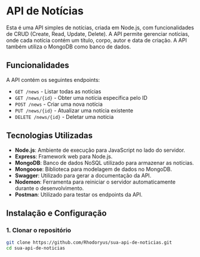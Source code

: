 # API de Notícias

Esta é uma API simples de notícias, criada em Node.js, com funcionalidades de CRUD (Create, Read, Update, Delete). A API permite gerenciar notícias, onde cada notícia contém um título, corpo, autor e data de criação. A API também utiliza o MongoDB como banco de dados.

## Funcionalidades

A API contém os seguintes endpoints:

- `GET /news` - Listar todas as notícias
- `GET /news/{id}` - Obter uma notícia específica pelo ID
- `POST /news` - Criar uma nova notícia
- `PUT /news/{id}` - Atualizar uma notícia existente
- `DELETE /news/{id}` - Deletar uma notícia

## Tecnologias Utilizadas

- **Node.js**: Ambiente de execução para JavaScript no lado do servidor.
- **Express**: Framework web para Node.js.
- **MongoDB**: Banco de dados NoSQL utilizado para armazenar as notícias.
- **Mongoose**: Biblioteca para modelagem de dados no MongoDB.
- **Swagger**: Utilizado para gerar a documentação da API.
- **Nodemon**: Ferramenta para reiniciar o servidor automaticamente durante o desenvolvimento.
- **Postman**: Utilizado para testar os endpoints da API.

## Instalação e Configuração

### 1. Clonar o repositório

```bash
git clone https://github.com/Rhodoryus/sua-api-de-noticias.git
cd sua-api-de-noticias